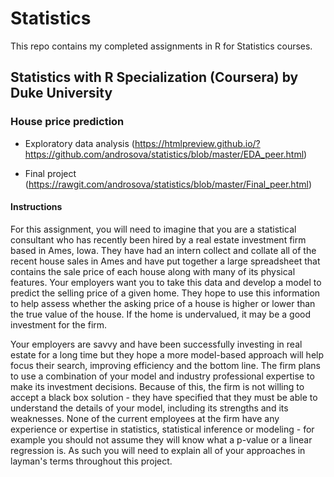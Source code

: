 # Statistics

This repo contains my completed assignments in R for Statistics courses.

## Statistics with R Specialization (Coursera) by Duke University

### House price prediction 

- Exploratory data analysis (https://htmlpreview.github.io/?https://github.com/androsova/statistics/blob/master/EDA_peer.html)

- Final project (https://rawgit.com/androsova/statistics/blob/master/Final_peer.html)

#### Instructions

For this assignment, you will need to imagine that you are a statistical consultant who has recently been hired by a real estate investment firm based in Ames, Iowa. They have had an intern collect and collate all of the recent house sales in Ames and have put together a large spreadsheet that contains the sale price of each house along with many of its physical features. Your employers want you to take this data and develop a model to predict the selling price of a given home. They hope to use this information to help assess whether the asking price of a house is higher or lower than the true value of the house. If the home is undervalued, it may be a good investment for the firm.

Your employers are savvy and have been successfully investing in real estate for a long time but they hope a more model-based approach will help focus their search, improving efficiency and the bottom line. The firm plans to use a combination of your model and industry professional expertise to make its investment decisions. Because of this, the firm is not willing to accept a black box solution - they have specified that they must be able to understand the details of your model, including its strengths and its weaknesses. None of the current employees at the firm have any experience or expertise in statistics, statistical inference or modeling - for example you should not assume they will know what a p-value or a linear regression is. As such you will need to explain all of your approaches in layman's terms throughout this project.


